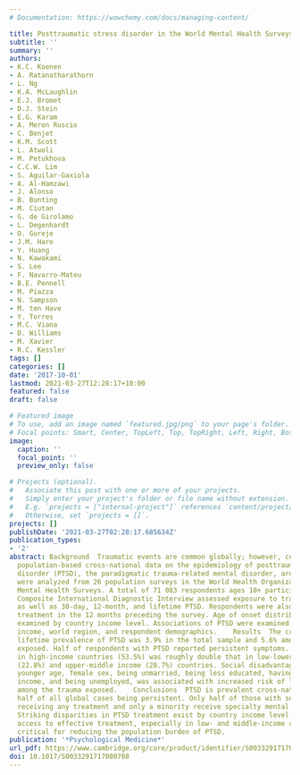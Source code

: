 ```yaml
---
# Documentation: https://wowchemy.com/docs/managing-content/

title: Posttraumatic stress disorder in the World Mental Health Surveys
subtitle: ''
summary: ''
authors:
- K.C. Koenen
- A. Ratanatharathorn
- L. Ng
- K.A. McLaughlin
- E.J. Bromet
- D.J. Stein
- E.G. Karam
- A. Meron Ruscio
- C. Benjet
- K.M. Scott
- L. Atwoli
- M. Petukhova
- C.C.W. Lim
- S. Aguilar-Gaxiola
- A. Al-Hamzawi
- J. Alonso
- B. Bunting
- M. Ciutan
- G. de Girolamo
- L. Degenhardt
- O. Gureje
- J.M. Haro
- Y. Huang
- N. Kawakami
- S. Lee
- F. Navarro-Mateu
- B.E. Pennell
- M. Piazza
- N. Sampson
- M. ten Have
- Y. Torres
- M.C. Viana
- D. Williams
- M. Xavier
- R.C. Kessler
tags: []
categories: []
date: '2017-10-01'
lastmod: 2021-03-27T12:28:17+10:00
featured: false
draft: false

# Featured image
# To use, add an image named `featured.jpg/png` to your page's folder.
# Focal points: Smart, Center, TopLeft, Top, TopRight, Left, Right, BottomLeft, Bottom, BottomRight.
image:
  caption: ''
  focal_point: ''
  preview_only: false

# Projects (optional).
#   Associate this post with one or more of your projects.
#   Simply enter your project's folder or file name without extension.
#   E.g. `projects = ["internal-project"]` references `content/project/deep-learning/index.md`.
#   Otherwise, set `projects = []`.
projects: []
publishDate: '2021-03-27T02:28:17.685634Z'
publication_types:
- '2'
abstract: Background  Traumatic events are common globally; however, comprehensive
  population-based cross-national data on the epidemiology of posttraumatic stress
  disorder (PTSD), the paradigmatic trauma-related mental disorder, are lacking.    Methods  Data
  were analyzed from 26 population surveys in the World Health Organization World
  Mental Health Surveys. A total of 71 083 respondents ages 18+ participated. The
  Composite International Diagnostic Interview assessed exposure to traumatic events
  as well as 30-day, 12-month, and lifetime PTSD. Respondents were also assessed for
  treatment in the 12 months preceding the survey. Age of onset distributions were
  examined by country income level. Associations of PTSD were examined with country
  income, world region, and respondent demographics.    Results  The cross-national
  lifetime prevalence of PTSD was 3.9% in the total sample and 5.6% among the trauma
  exposed. Half of respondents with PTSD reported persistent symptoms. Treatment seeking
  in high-income countries (53.5%) was roughly double that in low-lower middle income
  (22.8%) and upper-middle income (28.7%) countries. Social disadvantage, including
  younger age, female sex, being unmarried, being less educated, having lower household
  income, and being unemployed, was associated with increased risk of lifetime PTSD
  among the trauma exposed.    Conclusions  PTSD is prevalent cross-nationally, with
  half of all global cases being persistent. Only half of those with severe PTSD report
  receiving any treatment and only a minority receive specialty mental health care.
  Striking disparities in PTSD treatment exist by country income level. Increasing
  access to effective treatment, especially in low- and middle-income countries, remains
  critical for reducing the population burden of PTSD.
publication: '*Psychological Medicine*'
url_pdf: https://www.cambridge.org/core/product/identifier/S0033291717000708/type/journal_article
doi: 10.1017/S0033291717000708
---
```

